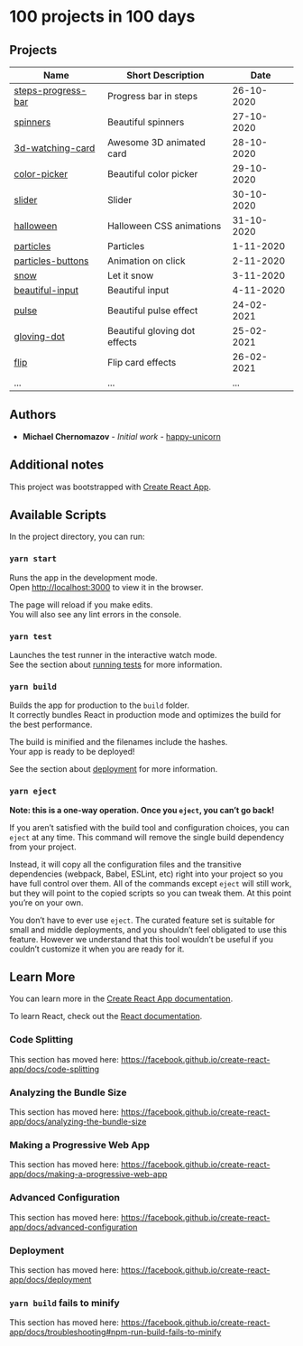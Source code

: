 # 100 projects in 100 days

## Projects

| Name                                                                                                       | Short Description                                          | Date       |
| ---------------------------------------------------------------------------------------------------------- | ---------------------------------------------------------- | ---------- |
| [steps-progress-bar](https://github.com/happy-unicorn/100days100projects/tree/main/src/steps-progress-bar) | Progress bar in steps                                      | 26-10-2020 |
| [spinners](https://github.com/happy-unicorn/100days100projects/tree/main/src/spinners)                     | Beautiful spinners                                         | 27-10-2020 |
| [3d-watching-card](https://github.com/happy-unicorn/100days100projects/tree/main/src/3d-watching-card)     | Awesome 3D animated card                                   | 28-10-2020 |
| [color-picker](https://github.com/happy-unicorn/100days100projects/tree/main/src/color-picker)             | Beautiful color picker                                     | 29-10-2020 |
| [slider](https://github.com/happy-unicorn/100days100projects/tree/main/src/slider)                         | Slider                                                     | 30-10-2020 |
| [halloween](https://github.com/happy-unicorn/100days100projects/tree/main/src/halloween)                   | Halloween CSS animations                                   | 31-10-2020 |
| [particles](https://github.com/happy-unicorn/100days100projects/tree/main/src/particles)                   | Particles                                                  | 1-11-2020  |
| [particles-buttons](https://github.com/happy-unicorn/100days100projects/tree/main/src/particles-buttons)   | Animation on click                                         | 2-11-2020  |
| [snow](https://github.com/happy-unicorn/100days100projects/tree/main/src/snow)                             | Let it snow                                                | 3-11-2020  |
| [beautiful-input](https://github.com/happy-unicorn/100days100projects/tree/main/src/beautiful-input)       | Beautiful input                                            | 4-11-2020  |
| [pulse](https://github.com/happy-unicorn/100days100projects/tree/main/src/pulse)                           | Beautiful pulse effect                                     | 24-02-2021 |
| [gloving-dot](https://github.com/happy-unicorn/100days100projects/tree/main/src/gloving-dot)               | Beautiful gloving dot effects                              | 25-02-2021 |
| [flip](https://github.com/happy-unicorn/100days100projects/tree/main/src/flip)                             | Flip card effects                                          | 26-02-2021 |
| ...                                                                                                        | ...                                                        | ...        |

## Authors

* **Michael Chernomazov** - *Initial work* - [happy-unicorn](https://github.com/happy-unicorn)

## Additional notes

This project was bootstrapped with [Create React App](https://github.com/facebook/create-react-app).

## Available Scripts

In the project directory, you can run:

### `yarn start`

Runs the app in the development mode.<br />
Open [http://localhost:3000](http://localhost:3000) to view it in the browser.

The page will reload if you make edits.<br />
You will also see any lint errors in the console.

### `yarn test`

Launches the test runner in the interactive watch mode.<br />
See the section about [running tests](https://facebook.github.io/create-react-app/docs/running-tests) for more information.

### `yarn build`

Builds the app for production to the `build` folder.<br />
It correctly bundles React in production mode and optimizes the build for the best performance.

The build is minified and the filenames include the hashes.<br />
Your app is ready to be deployed!

See the section about [deployment](https://facebook.github.io/create-react-app/docs/deployment) for more information.

### `yarn eject`

**Note: this is a one-way operation. Once you `eject`, you can’t go back!**

If you aren’t satisfied with the build tool and configuration choices, you can `eject` at any time. This command will remove the single build dependency from your project.

Instead, it will copy all the configuration files and the transitive dependencies (webpack, Babel, ESLint, etc) right into your project so you have full control over them. All of the commands except `eject` will still work, but they will point to the copied scripts so you can tweak them. At this point you’re on your own.

You don’t have to ever use `eject`. The curated feature set is suitable for small and middle deployments, and you shouldn’t feel obligated to use this feature. However we understand that this tool wouldn’t be useful if you couldn’t customize it when you are ready for it.

## Learn More

You can learn more in the [Create React App documentation](https://facebook.github.io/create-react-app/docs/getting-started).

To learn React, check out the [React documentation](https://reactjs.org/).

### Code Splitting

This section has moved here: https://facebook.github.io/create-react-app/docs/code-splitting

### Analyzing the Bundle Size

This section has moved here: https://facebook.github.io/create-react-app/docs/analyzing-the-bundle-size

### Making a Progressive Web App

This section has moved here: https://facebook.github.io/create-react-app/docs/making-a-progressive-web-app

### Advanced Configuration

This section has moved here: https://facebook.github.io/create-react-app/docs/advanced-configuration

### Deployment

This section has moved here: https://facebook.github.io/create-react-app/docs/deployment

### `yarn build` fails to minify

This section has moved here: https://facebook.github.io/create-react-app/docs/troubleshooting#npm-run-build-fails-to-minify
